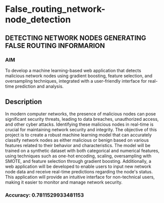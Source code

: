 # False_routing_network-node_detection

## DETECTING NETWORK NODES GENERATING FALSE ROUTING INFORMARION

### AIM
To develop a machine learning-based web application that detects malicious network nodes using gradient boosting, feature selection, and oversampling techniques, integrated with a user-friendly interface for real-time prediction and analysis. 

## Description
In modern computer networks, the presence of malicious nodes can pose significant security threats, leading to data breaches, unauthorized access, and other cyber attacks. Identifying these malicious nodes in real-time is crucial for maintaining network security and integrity. The objective of this project is to create a robust machine learning model that can accurately classify network nodes as either malicious or benign based on various features related to their behavior and characteristics. The model will be trained on a synthetic dataset with both categorical and numerical features, using techniques such as one-hot encoding, scaling, oversampling with SMOTE, and feature selection through gradient boosting. Additionally, a web application will be developed to enable users to input new network node data and receive real-time predictions regarding the node's status. This application will provide an intuitive interface for non-technical users, making it easier to monitor and manage network security.

### Accuracy: 0.7811529933481153
